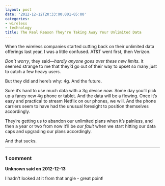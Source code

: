 ```yaml
---
layout: post
date: '2012-12-12T20:33:00.001-05:00'
categories:
- wireless
- technology
title: The Real Reason They're Taking Away Your Unlimited Data
---
```


When the wireless companies started cutting back on their unlimited data offerings last year, I was a little confused. AT&T went first, then Verizon. 

*Don’t worry*, they said—*hardly anyone goes over these new limits*. It seemed strange to me that they’d go out of their way to upset so many just to catch a few heavy users. 

But they did and here’s why: 4g. And the future.

Sure it’s hard to use much data with a 3g device *now*. Some day you’ll pick up a fancy new 4g phone or tablet. And the data will be a flowing. Once it’s easy and practical to stream Netflix on our phones, we will. And the phone carriers seem to have had the unusual foresight to position themselves accordingly.

They’re getting us to abandon our unlimited plans when it’s painless, and then a year or two from now it’ll be *our fault* when we start hitting our data caps and upgrading our plans accordingly.

And that sucks.

---

### 1 comment

**Unknown said on 2012-12-13**

I hadn't looked at it from that angle - great point!

